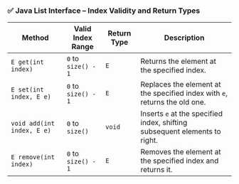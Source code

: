 ### ✅ Java List Interface – Index Validity and Return Types

| Method                  | Valid Index Range    | Return Type | Description                                                                 |
|------------------------|----------------------|-------------|-----------------------------------------------------------------------------|
| `E get(int index)`     | `0` to `size() - 1`  | `E`         | Returns the element at the specified index.                                |
| `E set(int index, E e)`| `0` to `size() - 1`  | `E`         | Replaces the element at the specified index with `e`, returns the old one. |
| `void add(int index, E e)` | `0` to `size()`  | `void`      | Inserts `e` at the specified index, shifting subsequent elements to right. |
| `E remove(int index)`  | `0` to `size() - 1`  | `E`         | Removes the element at the specified index and returns it.                 |
